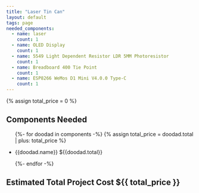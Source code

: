 ```yaml
---
title: "Laser Tin Can"
layout: default
tags: page
needed_components:
  - name: laser
    count: 1
  - name: OLED Display
    count: 1
  - name: 5549 Light Dependent Resistor LDR 5MM Photoresistor
    count: 1
  - name: Breadboard 400 Tie Point
    count: 1
  - name: ESP8266 WeMos D1 Mini V4.0.0 Type-C
    count: 1
---
```


{% assign total_price = 0 %}

## Components Needed
<ul>
{%- for doodad in components -%}
  {% assign total_price = doodad.total | plus: total_price %}
  <li><p>{{doodad.name}} ${{doodad.total}} </p></li>
{%- endfor -%}
</ul>

## Estimated Total Project Cost ${{ total_price }}